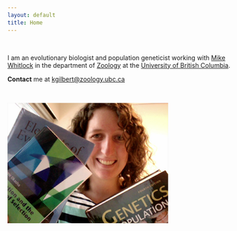 ```yaml
---
layout: default
title: Home
---
```



&nbsp;


I am an evolutionary biologist and population geneticist working with [Mike Whitlock](http://www.zoology.ubc.ca/person/whitlock) in the department of [Zoology](http://www.zoology.ubc.ca/) at the [University of British Columbia](http://www.ubc.ca/).

**Contact** me at kgilbert@zoology.ubc.ca


&nbsp;





![photo](https://github.com/kjgilbert/kjgilbert.github.io/raw/master/extras/Photo.png)